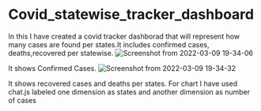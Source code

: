 # Covid_statewise_tracker_dashboard
In this I have created a covid tracker dashborad that will represent how many cases are found per states.It includes confirmed cases, deaths,recovered per statewise.
![Screenshot from 2022-03-09 19-34-06](https://user-images.githubusercontent.com/101265586/157461891-5478f38f-5b05-4655-9bb7-160aaaefdd28.png)

It shows Confirmed Cases.
![Screenshot from 2022-03-09 19-34-32](https://user-images.githubusercontent.com/101265586/157462251-c6ac36ad-d0de-44a2-9b9b-b8ca433b0715.png)

It shows recovered cases and deaths per states.
For chart I have used chat.js labeled one dimension as states and another dimension as number of cases

